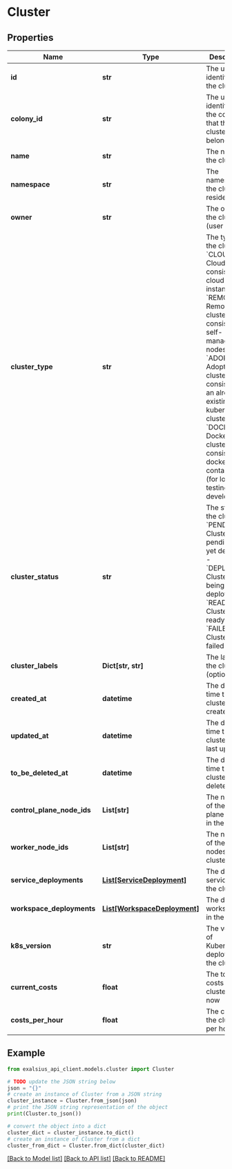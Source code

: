 # Cluster


## Properties

Name | Type | Description | Notes
------------ | ------------- | ------------- | -------------
**id** | **str** | The unique identifier for the cluster | [optional] 
**colony_id** | **str** | The unique identifier for the colony that the cluster belongs to | [optional] 
**name** | **str** | The name of the cluster | 
**namespace** | **str** | The namespace the cluster resides in | [optional] 
**owner** | **str** | The owner of the cluster (user id) | [optional] 
**cluster_type** | **str** | The type of the cluster. - &#x60;CLOUD&#x60;: Cloud cluster, consisting of cloud instances - &#x60;REMOTE&#x60;: Remote cluster, consisting of self-managed nodes - &#x60;ADOPTED&#x60;: Adopted cluster, consisting of an already existing kubernetes cluster - &#x60;DOCKER&#x60;: Docker cluster, consisting of docker containers (for local testing and development)  | [optional] 
**cluster_status** | **str** | The status of the cluster. - &#x60;PENDING&#x60;: Cluster is pending (not yet deployed) - &#x60;DEPLOYING&#x60;: Cluster is being deployed - &#x60;READY&#x60;: Cluster is ready - &#x60;FAILED&#x60;: Cluster is failed  | 
**cluster_labels** | **Dict[str, str]** | The labels of the cluster (optional). | [optional] 
**created_at** | **datetime** | The date and time the cluster was created | 
**updated_at** | **datetime** | The date and time the cluster was last updated | [optional] 
**to_be_deleted_at** | **datetime** | The date and time the cluster will be deleted | [optional] 
**control_plane_node_ids** | **List[str]** | The node IDs of the control plane nodes in the cluster | [optional] 
**worker_node_ids** | **List[str]** | The node IDs of the worker nodes in the cluster | [optional] 
**service_deployments** | [**List[ServiceDeployment]**](ServiceDeployment.md) | The deployed services in the cluster | [optional] 
**workspace_deployments** | [**List[WorkspaceDeployment]**](WorkspaceDeployment.md) | The deployed workspaces in the cluster | [optional] 
**k8s_version** | **str** | The version of Kubernetes deployed in the cluster | [optional] 
**current_costs** | **float** | The total costs of the cluster until now | [optional] 
**costs_per_hour** | **float** | The costs of the cluster per hour | [optional] 

## Example

```python
from exalsius_api_client.models.cluster import Cluster

# TODO update the JSON string below
json = "{}"
# create an instance of Cluster from a JSON string
cluster_instance = Cluster.from_json(json)
# print the JSON string representation of the object
print(Cluster.to_json())

# convert the object into a dict
cluster_dict = cluster_instance.to_dict()
# create an instance of Cluster from a dict
cluster_from_dict = Cluster.from_dict(cluster_dict)
```
[[Back to Model list]](../README.md#documentation-for-models) [[Back to API list]](../README.md#documentation-for-api-endpoints) [[Back to README]](../README.md)


